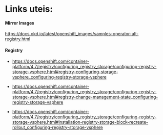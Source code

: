 # Links uteis:


#### Mirror Images
https://docs.okd.io/latest/openshift_images/samples-operator-alt-registry.html

#### Registry
- https://docs.openshift.com/container-platform/4.7/registry/configuring_registry_storage/configuring-registry-storage-vsphere.html#registry-configuring-storage-vsphere_configuring-registry-storage-vsphere


- https://docs.openshift.com/container-platform/4.7/registry/configuring_registry_storage/configuring-registry-storage-vsphere.html#registry-change-management-state_configuring-registry-storage-vsphere
- https://docs.openshift.com/container-platform/4.7/registry/configuring_registry_storage/configuring-registry-storage-vsphere.html#installation-registry-storage-block-recreate-rollout_configuring-registry-storage-vsphere
